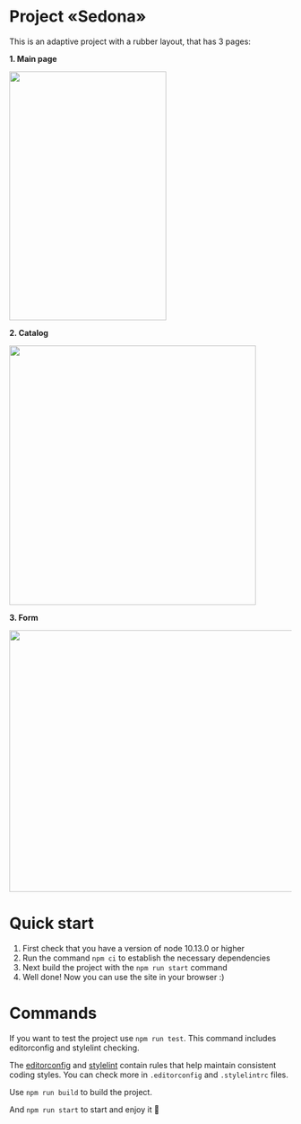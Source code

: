 # Project «Sedona» 

This is an adaptive project with a rubber layout, that has 3 pages:

**1. Main page**

<img src="https://user-images.githubusercontent.com/45073400/192612332-348024b9-5c4e-4fe1-a5d2-a4354d0e8744.png" width="280" height="443">

**2. Catalog**

<img src="https://user-images.githubusercontent.com/45073400/192613109-54c9ae9a-e48f-4251-ac40-a6d48e338203.png" width="440" height="462">

**3. Form**

<img src="https://user-images.githubusercontent.com/45073400/192613531-18ccda15-abc6-4239-bdb2-d7be7d06d86d.png" width="596" height="466">

# Quick start

1. First check that you have a version of node 10.13.0 or higher
2. Run the command `npm ci` to establish the necessary dependencies
3. Next build the project with the `npm run start` command
4. Well done! Now you can use the site in your browser :)


# Commands
 
If you want to test the project use `npm run test`. This command includes editorconfig and stylelint checking.

The [editorconfig](https://editorconfig.org/) and [stylelint](https://stylelint.io/) contain rules that help maintain consistent coding styles. You can check more in `.editorconfig` and `.stylelintrc` files.

Use `npm run build` to build the project.

And `npm run start` to start and enjoy it 🙌

